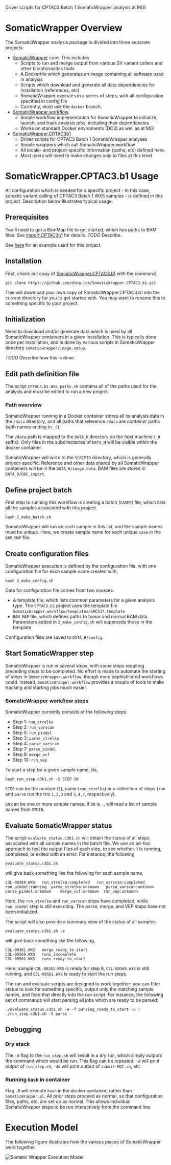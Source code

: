 Driver scripts for CPTAC3 Batch 1 SomaticWrapper analysis at MGI

# SomaticWrapper Overview

The SomaticWrapper analysis package is divided into three separate projects:

* [SomaticWrapper](https://github.com/ding-lab/somaticwrapper/tree/docker) core.  This includes
  * Scripts to run and merge output from various SV variant callers and other bioinformatics tools
  * A Dockerfile which generates an image containing all software used in analysis
  * Scripts which download and generate all data dependencies for installation (references, etc)
  * SomaticWrapper executes in a series of steps, with all configuration specified in config file
  * Currently, must use the `docker` branch.
* [SomaticWrapper.workflow](https://github.com/ding-lab/SomaticWrapper.workflow).
  * Simple workflow implementation for SomaticWrapper to initialize, launch, and track analysis jobs, including their dependencies
  * Works on standard Docker enviroments (DC2) as well as at MGI
* [SomaticWrapper.CPTAC3b1](https://github.com/ding-lab/SomaticWrapper.CPTAC3.b1)
  * Driver scripts for CPTAC3 Batch 1 SomaticWrapper analyses
  * Simple wrappers which call SomaticWrapper.workflow
  * All locale- and project-specific information (paths, etc) defined here.
  * Most users will need to make changes only to files at this level


# SomaticWrapper.CPTAC3.b1 Usage

All configuration which is needed for a specific project - in this case,
somatic variant calling of CPTAC3 Batch 1 WXS samples - is defined in this
project.  Description below illustrates typical usage.

## Prerequisites

You'll need to get a BamMap file to get started, which has paths to BAM files.  See 
[import.CPTAC3b1](https://github.com/ding-lab/import.CPTAC3b1) for details.  *TODO* Describe.

See
[here](https://github.com/ding-lab/import.CPTAC3b1/blob/master/BamMap/CPTAC3.b1.WXS.BamMap.dat)
for an example used for this project. 


## Installation

First, check out copy of [SomaticWrapper.CPTAC3.b1](https://github.com/ding-lab/SomaticWrapper.CPTAC3.b1) with the 
command,
```
git clone https://github.com/ding-lab/SomaticWrapper.CPTAC3.b1.git
```

This will download your own copy of SomaticWrapper.CPTAC3.b1 into the current directory for you to get started with.
You may want to rename this to something specific to your project.

## Initialization

Need to download and/or generate data which is used by all SomaticWrapper containers in a given installation.  This is
typically done once per installation, and is done by various scripts in SomaticWrapper directory `somaticwrapper/image.setup`.

*TODO* Describe how this is done.

## Edit path definition file

The script `CPTAC3.b1.WXS.paths.sh` contains all of the paths used for the analysis and must be edited to run a new project.

### Path overview

SomaticWrapper running in a Docker container stores all its analysis data in the `/data` directory, and all
paths that reference `/data` are *container* paths (with names ending in `_C`).  

The `/data` path is mapped to the `DATA_H` directory on the *host* machine (`_H` suffix).  Only files in the subdirectories of 
`DATA_H` will be visible within the docker container.

SomaticWrapper will write to the `SCRIPTD` directory, which is generally project-specific.  Reference and other data shared
by all SomaticWrapper containers will be in the `DATA_H/image.data`. BAM files are stored in `DATA_D/GDC_import`.

## Define project batch

First step to running this workflow is creating a batch (`CASES`) file, which lists all the samples associated with this 
project.  
```
bash 1_make_batch.sh
```
SomaticWrapper will run on each sample in this list, and the sample names must be unique.  Here, we create sample name for each
unique `case` in the `BAM_MAP` file.

## Create configuration files

SomaticWrapper execution is defined by the configuration file, with one configuration file for each sample name created with,
```
bash 2_make_config.sh
```

Data for configuration file comes from two sources:

* A template file, which lists common parameters for a given analysis type.  The `CPTAC3.b1` project uses the template file
`SomaticWrapper.workflow/templates/GRCh37.template` 
* `BAM_MAP` file, which defines paths to tumor and normal BAM data.  Parameters added in `2_make_config.sh` will supercede
those in the template.

Configuration files are saved to `DATA_H/config`.

## Start SomaticWrapper step

SomaticWrapper is run in several steps, with some steps requiting preceding steps to be completed.  No effort is made to automate
the starting of steps in `SomaticWrapper.workflow`, though more sophisticated workflows could.  Instead, `SomaticWrapper.workflow`
provides a couple of tools to make tracking and starting jobs much easier.

### SomaticWrapper workflow steps

SomaticWrapper currently consists of the following steps:

* Step 1:  `run_strelka`
* Step 2:  `run_varscan`
* Step 5:  `run_pindel`
* Step 3:  `parse_strelka`
* Step 4:  `parse_varscan`
* Step 7:  `parse_pindel`
* Step 8:  `merge_vcf`
* Step 10: `run_vep`

To start a step for a given sample name, do,
```
bash run_step.c3b1.sh -S STEP SN
```

`STEP` can be the number (`1`), name (`run_strelka`) or a collection of steps (`run` and `parse` run the trio `1,2,3` and
`3,4,7`, respectively).

`SN` can be one or more sample names.  If `SN` is `-`, will read a list of sample names from `STDIN`.

## Evaluate SomaticWrapper status

The script `evaluate_status.c3b1.sh` will obtain the status of all steps associated with all sample names in the batch
file.  We use an ad-hoc approach to test the output files of each step, to see whether it is running, completed, or exited
with an error.  For instance, the following
```
evaluate_status.c3b1.sh
```
will give back something like the following for each sample name,
```
C3L-00369.WXS	run_strelka:completed	run_varscan:completed	run_pindel:running	parse_strelka:unknown	parse_varscan:unknown	parse_pindel:unknown	merge_vcf:unknown  run_vep:unknown
```

Here, the `run_strelka` and `run_varscan` steps have completed, while `run_pindel` step is still executing.  The parse, merge, and VEP steps
have not been initialized.

The script will also provide a summary view of the status of all samples:
```
evaluate_status.c3b1.sh -e
```
will give back something like the following,
```
C3L-00361.WXS	merge_ready_to_start
C3L-00369.WXS	runs_incomplete
C3L-00561.WXS	runs_ready_to_start
```

Here, sample `C3L-00361.WXS` is ready for step 8, `C3L-00369.WXS` is still running, and `C3L-00561.WXS` is ready to start the run steps.

The run and evaluate scripts are designed to work together: you can filter status to look for something specific, output only the 
matching sample names, and feed that directly into the run script.  For instance, the following set of commands
will start parsing all jobs which are ready to be parsed:

```
./evaluate_status.c3b1.sh -e -f parsing_ready_to_start -u | ./run_step.c3b1.sh -S parse -
```

## Debugging

### Dry stack

The `-d` flag to the `run_step.sh` will result in a *dry run*, which simply outputs the command which would be run.  This flag
can be repeated: `-d` will print output of `run_step.sh`, `-dd` will print output of `submit-MGI.sh`, etc.

### Running `bash` in container

Flag `-B` will execute `bash` in the docker container, rather than `SomaticWrapper.pl`.  All prior steps proceed as normal,
so that configuration files, paths, etc. are set up as normal.  This allows individual SomaticWrapper steps to be run interactively from the command
line.

# Execution Model

The following figure illustrates how the various pieces of SomaticWrapper work together.

![Somatic Wrapper Execution Model](doc/SW_execution_model.v1.3.png)

